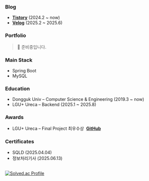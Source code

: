 ### Blog
- **[Tistory](https://jeongmini00.tistory.com/)** (2024.2 ~ now)<br>
- **[Velog](https://velog.io/@likerhythm/)** (2025.2 ~ 2025.6)


### Portfolio
> 🚧 준비중입니다.
<!--👉 [Click here to view my portfolio](https://likerhythm.github.io) -->

### Main Stack
- Spring Boot
- MySQL


### Education
- Dongguk Univ – Computer Science & Engineering (2019.3 ~ now)  
- LGU+ Ureca – Backend (2025.1 ~ 2025.8)


### Awards
- LGU+ Ureca – Final Project 최우수상&nbsp;&nbsp;**[GitHub](https://github.com/Ureka-High-Five)**


### Certificates
- SQLD (2025.04.04)
- 정보처리기사  (2025.06.13)

<!-- 백준 티어 -->
<br>
<div align="left" style="display: flex; flex-direction: column; align-items: flex-start;">
  <div>
    <a href="https://solved.ac/cjm9591/">
      <img src="http://mazassumnida.wtf/api/v2/generate_badge?boj=cjm9591" alt="Solved.ac Profile">
    </a>
  </div>
  <br>
</div>
